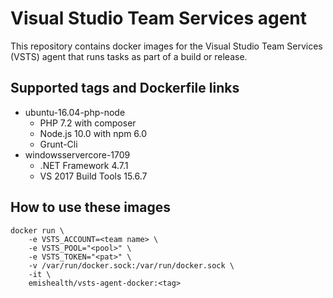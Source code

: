 # Visual Studio Team Services agent

This repository contains docker images for the Visual Studio Team Services (VSTS) agent that runs tasks as part of a build or release.

## Supported tags and Dockerfile links

* ubuntu-16.04-php-node
	* PHP 7.2 with composer
	* Node.js 10.0 with npm 6.0
	* Grunt-Cli
* windowsservercore-1709
	* .NET Framework 4.7.1
	* VS 2017 Build Tools 15.6.7


## How to use these images

```
docker run \
    -e VSTS_ACCOUNT=<team name> \
    -e VSTS_POOL="<pool>" \
    -e VSTS_TOKEN="<pat>" \
    -v /var/run/docker.sock:/var/run/docker.sock \
    -it \
    emishealth/vsts-agent-docker:<tag>
```
